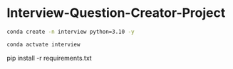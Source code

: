 # Interview-Question-Creator-Project

```bash
conda create -n interview python=3.10 -y

conda actvate interview
```

pip install -r requirements.txt